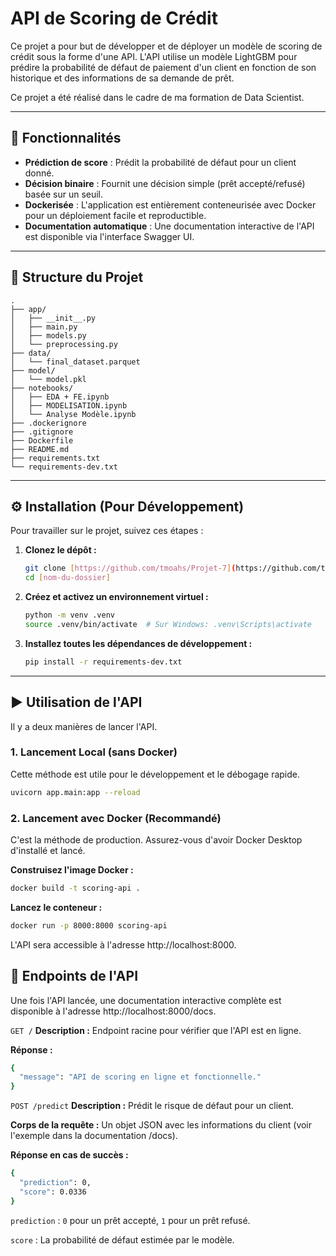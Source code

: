 # API de Scoring de Crédit

Ce projet a pour but de développer et de déployer un modèle de scoring de crédit sous la forme d'une API. L'API utilise un modèle LightGBM pour prédire la probabilité de défaut de paiement d'un client en fonction de son historique et des informations de sa demande de prêt.

Ce projet a été réalisé dans le cadre de ma formation de Data Scientist.

---

## 🚀 Fonctionnalités

* **Prédiction de score** : Prédit la probabilité de défaut pour un client donné.
* **Décision binaire** : Fournit une décision simple (prêt accepté/refusé) basée sur un seuil.
* **Dockerisée** : L'application est entièrement conteneurisée avec Docker pour un déploiement facile et reproductible.
* **Documentation automatique** : Une documentation interactive de l'API est disponible via l'interface Swagger UI.

---

## 📂 Structure du Projet
```
.
├── app/
│   ├── __init__.py
│   ├── main.py
│   ├── models.py
│   └── preprocessing.py
├── data/
│   └── final_dataset.parquet
├── model/
│   └── model.pkl
├── notebooks/
│   ├── EDA + FE.ipynb
│   ├── MODELISATION.ipynb
│   └── Analyse Modèle.ipynb
├── .dockerignore
├── .gitignore
├── Dockerfile
├── README.md
├── requirements.txt
└── requirements-dev.txt
```

---

## ⚙️ Installation (Pour Développement)

Pour travailler sur le projet, suivez ces étapes :

1.  **Clonez le dépôt :**
    ```bash
    git clone [https://github.com/tmoahs/Projet-7](https://github.com/tmoahs/Projet-7)
    cd [nom-du-dossier]
    ```

2.  **Créez et activez un environnement virtuel :**
    ```bash
    python -m venv .venv
    source .venv/bin/activate  # Sur Windows: .venv\Scripts\activate
    ```

3.  **Installez toutes les dépendances de développement :**
    ```bash
    pip install -r requirements-dev.txt
    ```

---

## ▶️ Utilisation de l'API

Il y a deux manières de lancer l'API.

### 1. Lancement Local (sans Docker)

Cette méthode est utile pour le développement et le débogage rapide.

```bash
uvicorn app.main:app --reload
```

### 2. Lancement avec Docker (Recommandé)
C'est la méthode de production. Assurez-vous d'avoir Docker Desktop d'installé et lancé.

**Construisez l'image Docker :**

```bash 
docker build -t scoring-api .
```

**Lancez le conteneur :**

```bash
docker run -p 8000:8000 scoring-api
```

L'API sera accessible à l'adresse http://localhost:8000.

## 📖 Endpoints de l'API

Une fois l'API lancée, une documentation interactive complète est disponible à l'adresse http://localhost:8000/docs.

`GET /`
**Description :** Endpoint racine pour vérifier que l'API est en ligne.

**Réponse :**

```bash
{
  "message": "API de scoring en ligne et fonctionnelle."
}
```

`POST /predict`
**Description :** Prédit le risque de défaut pour un client.

**Corps de la requête :** Un objet JSON avec les informations du client (voir l'exemple dans la documentation /docs).

**Réponse en cas de succès :**
```bash
{
  "prediction": 0,
  "score": 0.0336
}
```
    
`prediction` : `0` pour un prêt accepté, `1` pour un prêt refusé.

`score` : La probabilité de défaut estimée par le modèle.